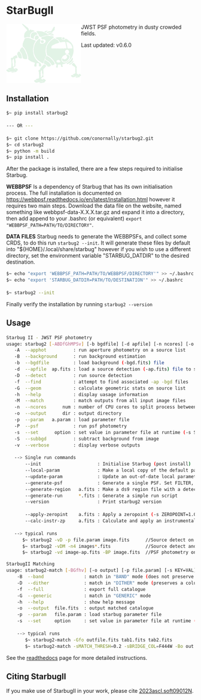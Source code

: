 # StarBugII


<img src="docs/source/_static/images/starbug.png" align="left" width="200px"/>
JWST PSF photometry in dusty crowded fields.

Last updated: v0.6.0
<br clear="left"/>



## Installation

```bash
$~ pip install starbug2

--- OR ---

$~ git clone https://github.com/conornally/starbug2.git
$~ cd starbug2
$~ python -m build
$~ pip install .
```

After the package is installed, there are a few steps required to initialise Starbug.

**WEBBPSF** Is a dependency of Starbug that has its own initialisation process. The full installation is documented on https://webbpsf.readthedocs.io/en/latest/installation.html however it requires two main steps. Download the data file on the website, named something like webbpsf-data-X.X.X.tar.gz and expand it into a directory, then add append to your .bashrc (or equivalent) `export "WEBBPSF_PATH=PATH/TO/DIRECTORY"`.

**DATA FILES** Starbug needs to generate the WEBBPSFs, and collect some CRDS, to do this run `starbug2 --init`. It will generate these files by default into "${HOME}/.local/share/starbug" however if you wish to use a different directory, set the environment variable "STARBUG_DATDIR" to the desired destination.

```bash
$~ echo "export 'WEBBPSF_PATH=PATH/TO/WEBBPSF/DIRECTORY'" >> ~/.bashrc
$~ echo "export 'STARBUG_DATDIR=PATH/TO/DESTINATION'" >> ~/.bashrc

$~ starbug2 --init
```

Finally verify the installation by running `starbug2 --version`

## Usage

```bash
Starbug II - JWST PSF photometry
usage: starbug2 [-ABDfGhMPSv] [-b bgdfile] [-d apfile] [-n ncores] [-o ouput] [-p file.param] [-s opt=val] image.fits ...
   -A  --apphot          : run aperture photometry on a source list
   -B  --background      : run background estimation
   -b  --bgdfile         : load background (-bgd.fits) file
   -d  --apfile  ap.fits : load a source detection (-ap.fits) file to skip the source detection step
   -D  --detect          : run source detection
   -f  --find            : attempt to find associated -ap -bgd files
   -G  --geom            : calculate geometric stats on source list
   -h  --help            : display uasage information
   -M  --match           : match outputs from all input image files
   -n  --ncores      num : number of CPU cores to split process between
   -o  --output      dir : output directory
   -p  --param   a.param : load parameter file
   -P  --psf             : run psf photometry
   -s  --set      option : set value in parameter file at runtime (-s SIGSKY=3)
   -S  --subbgd          : subtract background from image
   -v  --verbose         : display verbose outputs

   --> Single run commands
       --init                     : Initialise Starbug (post install)
       --local-param              : Make a local copy of the default parameter file
       --update-param             : Update an out-of-date local parameter file
       --generate-psf             : Generate a single PSF. Set FILTER, DET_NAME, PSF_SIZE with -s
       --generate-region   a.fits : Make a ds9 region file with a detection file
       --generate-run      *.fits : Generate a simple run script
       --version                  : Print starbug2 version

       --apply-zeropint    a.fits : Apply a zeropoint (-s ZEROPOINT=1.0) to a.fits
       --calc-instr-zp     a.fits : Calculate and apply an instrumental zero point onto a.fits

   --> typical runs
      $~ starbug2 -vD -p file.param image.fits      //Source detect on image with a parameter file
      $~ starbug2 -vDM -n4 images*.fits             //Source detect and match outputs of a list of images
      $~ starbug2 -vd image-ap.fits -BP image.fits  //PSF photometry on an image with a source file (image-ap.fits)

```

```bash
StarbugII Matching 
usage: starbug2-match [-BGfhv] [-o output] [-p file.param] [-s KEY=VAL] table.fits ...
    -B  --band               : match in "BAND" mode (does not preserve a column for every frame)
    -D  --dither             : match in "DITHER" mode (preserves a column for every frame)
    -f  --full               : export full catalogue
    -G  --generic            : match in "GENERIC" mode
    -h  --help               : show help message
    -o  --output  file.fits  : output matched catalogue
    -p  --param   file.param : load starbug parameter file
    -s  --set     option     : set value in parameter file at runtime (-s MATCH_THRESH=1)

    --> typical runs
       $~ starbug2-match -Gfo outfile.fits tab1.fits tab2.fits
       $~ starbug2-match -sMATCH_THRESH=0.2 -sBRIDGE_COL=F444W -Bo out.fits F*W.fits
```

See the [readthedocs](https://starbug2.readthedocs.io/en/latest/?badge=latest) page for more detailed instructions.

## Citing StarbugII

If you make use of StarbugII in your work, please cite [2023ascl.soft09012N](https://ui.adsabs.harvard.edu/abs/2023ascl.soft09012N/abstract).
